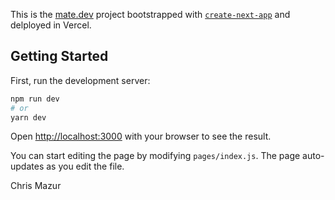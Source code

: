 This is the [mate.dev](https://mate.dev/) project bootstrapped with [`create-next-app`](https://github.com/vercel/next.js/tree/canary/packages/create-next-app) and delployed in Vercel.

## Getting Started

First, run the development server:

```bash
npm run dev
# or
yarn dev
```

Open [http://localhost:3000](http://localhost:3000) with your browser to see the result.

You can start editing the page by modifying `pages/index.js`. The page auto-updates as you edit the file.

Chris Mazur